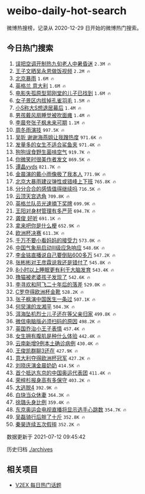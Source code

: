 # weibo-daily-hot-search

微博热搜榜，记录从 2020-12-29 日开始的微博热门搜索。

## 今日热门搜索

<!-- BEGIN -->

1. [误把空调开制热九旬老人中暑昏迷](https://s.weibo.com/weibo?q=%23%E8%AF%AF%E6%8A%8A%E7%A9%BA%E8%B0%83%E5%BC%80%E5%88%B6%E7%83%AD%E4%B9%9D%E6%97%AC%E8%80%81%E4%BA%BA%E4%B8%AD%E6%9A%91%E6%98%8F%E8%BF%B7%23&Refer=top) `2.3M 🔥`
1. [王子文晒吴永恩做饭视频](https://s.weibo.com/weibo?q=%23%E7%8E%8B%E5%AD%90%E6%96%87%E6%99%92%E5%90%B4%E6%B0%B8%E6%81%A9%E5%81%9A%E9%A5%AD%E8%A7%86%E9%A2%91%23&Refer=top) `2.2M 🔥`
1. [北京暴雨](https://s.weibo.com/weibo?q=%23%E5%8C%97%E4%BA%AC%E6%9A%B4%E9%9B%A8%23&Refer=top) `1.6M 🔥`
1. [英格兰 意大利](https://s.weibo.com/weibo?q=%E8%8B%B1%E6%A0%BC%E5%85%B0%20%E6%84%8F%E5%A4%A7%E5%88%A9&Refer=top) `1.6M 🔥`
1. [电影失孤原型郭刚堂的儿子已找到](https://s.weibo.com/weibo?q=%23%E7%94%B5%E5%BD%B1%E5%A4%B1%E5%AD%A4%E5%8E%9F%E5%9E%8B%E9%83%AD%E5%88%9A%E5%A0%82%E7%9A%84%E5%84%BF%E5%AD%90%E5%B7%B2%E6%89%BE%E5%88%B0%23&Refer=top) `1.6M 🔥`
1. [女子景区内拔掉孔雀羽毛](https://s.weibo.com/weibo?q=%23%E5%A5%B3%E5%AD%90%E6%99%AF%E5%8C%BA%E5%86%85%E6%8B%94%E6%8E%89%E5%AD%94%E9%9B%80%E7%BE%BD%E6%AF%9B%23&Refer=top) `1.5M 🔥`
1. [小S称大S想退居幕后](https://s.weibo.com/weibo?q=%23%E5%B0%8FS%E7%A7%B0%E5%A4%A7S%E6%83%B3%E9%80%80%E5%B1%85%E5%B9%95%E5%90%8E%23&Refer=top) `1.4M 🔥`
1. [男孩戴风扇睡觉被吹面瘫](https://s.weibo.com/weibo?q=%23%E7%94%B7%E5%AD%A9%E6%88%B4%E9%A3%8E%E6%89%87%E7%9D%A1%E8%A7%89%E8%A2%AB%E5%90%B9%E9%9D%A2%E7%98%AB%23&Refer=top) `1.4M 🔥`
1. [李晨夸张子枫未来可期](https://s.weibo.com/weibo?q=%23%E6%9D%8E%E6%99%A8%E5%A4%B8%E5%BC%A0%E5%AD%90%E6%9E%AB%E6%9C%AA%E6%9D%A5%E5%8F%AF%E6%9C%9F%23&Refer=top) `1.1M 🔥`
1. [周冬雨演技](https://s.weibo.com/weibo?q=%E5%91%A8%E5%86%AC%E9%9B%A8%E6%BC%94%E6%8A%80&Refer=top) `997.5K 🔥`
1. [吴昕 谢谢海燕姐让我蹭热度](https://s.weibo.com/weibo?q=%E5%90%B4%E6%98%95%20%E8%B0%A2%E8%B0%A2%E6%B5%B7%E7%87%95%E5%A7%90%E8%AE%A9%E6%88%91%E8%B9%AD%E7%83%AD%E5%BA%A6&Refer=top) `971.6K 🔥`
1. [发量多的女生不适合鲨鱼夹](https://s.weibo.com/weibo?q=%23%E5%8F%91%E9%87%8F%E5%A4%9A%E7%9A%84%E5%A5%B3%E7%94%9F%E4%B8%8D%E9%80%82%E5%90%88%E9%B2%A8%E9%B1%BC%E5%A4%B9%23&Refer=top) `971.4K 🔥`
1. [狗狗误食野生菌啃空气](https://s.weibo.com/weibo?q=%23%E7%8B%97%E7%8B%97%E8%AF%AF%E9%A3%9F%E9%87%8E%E7%94%9F%E8%8F%8C%E5%95%83%E7%A9%BA%E6%B0%94%23&Refer=top) `919.7K 🔥`
1. [你微笑时很美作者发文](https://s.weibo.com/weibo?q=%23%E4%BD%A0%E5%BE%AE%E7%AC%91%E6%97%B6%E5%BE%88%E7%BE%8E%E4%BD%9C%E8%80%85%E5%8F%91%E6%96%87%23&Refer=top) `869.5K 🔥`
1. [谭晶yyds](https://s.weibo.com/weibo?q=%23%E8%B0%AD%E6%99%B6yyds%23&Refer=top) `821.7K 🔥`
1. [金晨演的戴小雨像极了我本人](https://s.weibo.com/weibo?q=%23%E9%87%91%E6%99%A8%E6%BC%94%E7%9A%84%E6%88%B4%E5%B0%8F%E9%9B%A8%E5%83%8F%E6%9E%81%E4%BA%86%E6%88%91%E6%9C%AC%E4%BA%BA%23&Refer=top) `771.9K 🔥`
1. [北京大暴雨建议弹性或错峰上下班](https://s.weibo.com/weibo?q=%23%E5%8C%97%E4%BA%AC%E5%A4%A7%E6%9A%B4%E9%9B%A8%E5%BB%BA%E8%AE%AE%E5%BC%B9%E6%80%A7%E6%88%96%E9%94%99%E5%B3%B0%E4%B8%8A%E4%B8%8B%E7%8F%AD%23&Refer=top) `765.8K 🔥`
1. [分分合合的感情值得继续吗](https://s.weibo.com/weibo?q=%23%E5%88%86%E5%88%86%E5%90%88%E5%90%88%E7%9A%84%E6%84%9F%E6%83%85%E5%80%BC%E5%BE%97%E7%BB%A7%E7%BB%AD%E5%90%97%23&Refer=top) `716.5K 🔥`
1. [云顶天宫选角](https://s.weibo.com/weibo?q=%23%E4%BA%91%E9%A1%B6%E5%A4%A9%E5%AE%AB%E9%80%89%E8%A7%92%23&Refer=top) `709.8K 🔥`
1. [英格兰队员光速摘下奖牌](https://s.weibo.com/weibo?q=%23%E8%8B%B1%E6%A0%BC%E5%85%B0%E9%98%9F%E5%91%98%E5%85%89%E9%80%9F%E6%91%98%E4%B8%8B%E5%A5%96%E7%89%8C%23&Refer=top) `699.9K 🔥`
1. [王阳对身材管理有多严苛](https://s.weibo.com/weibo?q=%23%E7%8E%8B%E9%98%B3%E5%AF%B9%E8%BA%AB%E6%9D%90%E7%AE%A1%E7%90%86%E6%9C%89%E5%A4%9A%E4%B8%A5%E8%8B%9B%23&Refer=top) `694.7K 🔥`
1. [龚俊 好听](https://s.weibo.com/weibo?q=%E9%BE%9A%E4%BF%8A%20%E5%A5%BD%E5%90%AC&Refer=top) `691.1K 🔥`
1. [拿来吧你是什么梗](https://s.weibo.com/weibo?q=%23%E6%8B%BF%E6%9D%A5%E5%90%A7%E4%BD%A0%E6%98%AF%E4%BB%80%E4%B9%88%E6%A2%97%23&Refer=top) `652.9K 🔥`
1. [欧洲杯决赛](https://s.weibo.com/weibo?q=%23%E6%AC%A7%E6%B4%B2%E6%9D%AF%E5%86%B3%E8%B5%9B%23&Refer=top) `611.3K 🔥`
1. [千万不要小看妈妈的接受力](https://s.weibo.com/weibo?q=%23%E5%8D%83%E4%B8%87%E4%B8%8D%E8%A6%81%E5%B0%8F%E7%9C%8B%E5%A6%88%E5%A6%88%E7%9A%84%E6%8E%A5%E5%8F%97%E5%8A%9B%23&Refer=top) `573.0K 🔥`
1. [中国气象局启动Ⅲ级应急响应](https://s.weibo.com/weibo?q=%23%E4%B8%AD%E5%9B%BD%E6%B0%94%E8%B1%A1%E5%B1%80%E5%90%AF%E5%8A%A8%E2%85%A2%E7%BA%A7%E5%BA%94%E6%80%A5%E5%93%8D%E5%BA%94%23&Refer=top) `548.6K 🔥`
1. [李金铭直播说自己要倒贴600多万](https://s.weibo.com/weibo?q=%23%E6%9D%8E%E9%87%91%E9%93%AD%E7%9B%B4%E6%92%AD%E8%AF%B4%E8%87%AA%E5%B7%B1%E8%A6%81%E5%80%92%E8%B4%B4600%E5%A4%9A%E4%B8%87%23&Refer=top) `547.2K 🔥`
1. [张彬彬对王彦霖说我还是错付了](https://s.weibo.com/weibo?q=%23%E5%BC%A0%E5%BD%AC%E5%BD%AC%E5%AF%B9%E7%8E%8B%E5%BD%A6%E9%9C%96%E8%AF%B4%E6%88%91%E8%BF%98%E6%98%AF%E9%94%99%E4%BB%98%E4%BA%86%23&Refer=top) `545.8K 🔥`
1. [8小时以上睡眠更有利于大脑发育](https://s.weibo.com/weibo?q=%238%E5%B0%8F%E6%97%B6%E4%BB%A5%E4%B8%8A%E7%9D%A1%E7%9C%A0%E6%9B%B4%E6%9C%89%E5%88%A9%E4%BA%8E%E5%A4%A7%E8%84%91%E5%8F%91%E8%82%B2%23&Refer=top) `543.4K 🔥`
1. [撸猫被老婆孩子发现了](https://s.weibo.com/weibo?q=%23%E6%92%B8%E7%8C%AB%E8%A2%AB%E8%80%81%E5%A9%86%E5%AD%A9%E5%AD%90%E5%8F%91%E7%8E%B0%E4%BA%86%23&Refer=top) `542.6K 🔥`
1. [李寻欢和阿飞二十年后的落差](https://s.weibo.com/weibo?q=%23%E6%9D%8E%E5%AF%BB%E6%AC%A2%E5%92%8C%E9%98%BF%E9%A3%9E%E4%BA%8C%E5%8D%81%E5%B9%B4%E5%90%8E%E7%9A%84%E8%90%BD%E5%B7%AE%23&Refer=top) `529.0K 🔥`
1. [C罗夺得欧洲杯金靴](https://s.weibo.com/weibo?q=%23C%E7%BD%97%E5%A4%BA%E5%BE%97%E6%AC%A7%E6%B4%B2%E6%9D%AF%E9%87%91%E9%9D%B4%23&Refer=top) `528.2K 🔥`
1. [张子枫演中国医生一条过](https://s.weibo.com/weibo?q=%23%E5%BC%A0%E5%AD%90%E6%9E%AB%E6%BC%94%E4%B8%AD%E5%9B%BD%E5%8C%BB%E7%94%9F%E4%B8%80%E6%9D%A1%E8%BF%87%23&Refer=top) `507.1K 🔥`
1. [何炅演的龙湘平](https://s.weibo.com/weibo?q=%23%E4%BD%95%E7%82%85%E6%BC%94%E7%9A%84%E9%BE%99%E6%B9%98%E5%B9%B3%23&Refer=top) `504.3K 🔥`
1. [洱海坠机烈士儿子还在等父亲归家](https://s.weibo.com/weibo?q=%23%E6%B4%B1%E6%B5%B7%E5%9D%A0%E6%9C%BA%E7%83%88%E5%A3%AB%E5%84%BF%E5%AD%90%E8%BF%98%E5%9C%A8%E7%AD%89%E7%88%B6%E4%BA%B2%E5%BD%92%E5%AE%B6%23&Refer=top) `499.8K 🔥`
1. [微信电脑版必须扫码的原因](https://s.weibo.com/weibo?q=%23%E5%BE%AE%E4%BF%A1%E7%94%B5%E8%84%91%E7%89%88%E5%BF%85%E9%A1%BB%E6%89%AB%E7%A0%81%E7%9A%84%E5%8E%9F%E5%9B%A0%23&Refer=top) `498.2K 🔥`
1. [英国乔治小王子表情](https://s.weibo.com/weibo?q=%23%E8%8B%B1%E5%9B%BD%E4%B9%94%E6%B2%BB%E5%B0%8F%E7%8E%8B%E5%AD%90%E8%A1%A8%E6%83%85%23&Refer=top) `457.4K 🔥`
1. [女生拥有腹肌是种什么体验](https://s.weibo.com/weibo?q=%23%E5%A5%B3%E7%94%9F%E6%8B%A5%E6%9C%89%E8%85%B9%E8%82%8C%E6%98%AF%E7%A7%8D%E4%BB%80%E4%B9%88%E4%BD%93%E9%AA%8C%23&Refer=top) `442.4K 🔥`
1. [云南新增9例本土确诊病例](https://s.weibo.com/weibo?q=%23%E4%BA%91%E5%8D%97%E6%96%B0%E5%A2%9E9%E4%BE%8B%E6%9C%AC%E5%9C%9F%E7%A1%AE%E8%AF%8A%E7%97%85%E4%BE%8B%23&Refer=top) `430.4K 🔥`
1. [王俊凯群聊3还在](https://s.weibo.com/weibo?q=%23%E7%8E%8B%E4%BF%8A%E5%87%AF%E7%BE%A4%E8%81%8A3%E8%BF%98%E5%9C%A8%23&Refer=top) `427.9K 🔥`
1. [意大利夺得欧洲杯冠军](https://s.weibo.com/weibo?q=%23%E6%84%8F%E5%A4%A7%E5%88%A9%E5%A4%BA%E5%BE%97%E6%AC%A7%E6%B4%B2%E6%9D%AF%E5%86%A0%E5%86%9B%23&Refer=top) `427.2K 🔥`
1. [刘晓庆演金晨奶奶](https://s.weibo.com/weibo?q=%23%E5%88%98%E6%99%93%E5%BA%86%E6%BC%94%E9%87%91%E6%99%A8%E5%A5%B6%E5%A5%B6%23&Refer=top) `414.5K 🔥`
1. [首个抵达东京的中国奥运代表团](https://s.weibo.com/weibo?q=%23%E9%A6%96%E4%B8%AA%E6%8A%B5%E8%BE%BE%E4%B8%9C%E4%BA%AC%E7%9A%84%E4%B8%AD%E5%9B%BD%E5%A5%A5%E8%BF%90%E4%BB%A3%E8%A1%A8%E5%9B%A2%23&Refer=top) `411.4K 🔥`
1. [荣梓杉报身高有多保守](https://s.weibo.com/weibo?q=%23%E8%8D%A3%E6%A2%93%E6%9D%89%E6%8A%A5%E8%BA%AB%E9%AB%98%E6%9C%89%E5%A4%9A%E4%BF%9D%E5%AE%88%23&Refer=top) `403.2K 🔥`
1. [大逃脱4](https://s.weibo.com/weibo?q=%23%E5%A4%A7%E9%80%83%E8%84%B14%23&Refer=top) `392.9K 🔥`
1. [白玦当众休妻](https://s.weibo.com/weibo?q=%23%E7%99%BD%E7%8E%A6%E5%BD%93%E4%BC%97%E4%BC%91%E5%A6%BB%23&Refer=top) `364.3K 🔥`
1. [徐璐头身比例](https://s.weibo.com/weibo?q=%23%E5%BE%90%E7%92%90%E5%A4%B4%E8%BA%AB%E6%AF%94%E4%BE%8B%23&Refer=top) `359.4K 🔥`
1. [东京奥运会电视直播将显示选手心跳数](https://s.weibo.com/weibo?q=%23%E4%B8%9C%E4%BA%AC%E5%A5%A5%E8%BF%90%E4%BC%9A%E7%94%B5%E8%A7%86%E7%9B%B4%E6%92%AD%E5%B0%86%E6%98%BE%E7%A4%BA%E9%80%89%E6%89%8B%E5%BF%83%E8%B7%B3%E6%95%B0%23&Refer=top) `354.7K 🔥`
1. [吴磊骑行后胖了十斤](https://s.weibo.com/weibo?q=%23%E5%90%B4%E7%A3%8A%E9%AA%91%E8%A1%8C%E5%90%8E%E8%83%96%E4%BA%86%E5%8D%81%E6%96%A4%23&Refer=top) `352.8K 🔥`
1. [秦昊连续五次假摔](https://s.weibo.com/weibo?q=%23%E7%A7%A6%E6%98%8A%E8%BF%9E%E7%BB%AD%E4%BA%94%E6%AC%A1%E5%81%87%E6%91%94%23&Refer=top) `352.2K 🔥`

数据更新于 2021-07-12 09:45:42

<!-- END -->

历史归档 [./archives](./archives)

## 相关项目

- [V2EX 每日热门话题](https://github.com/boojack/v2ex-daily-hot-topic)
